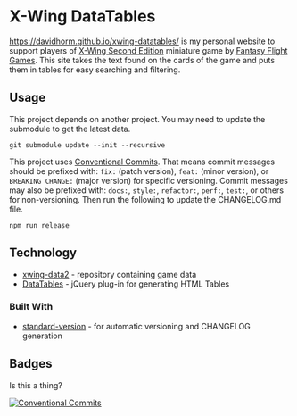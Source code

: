 X-Wing DataTables
======
https://davidhorm.github.io/xwing-datatables/ is my personal website to support players of [X-Wing Second Edition](http://x-wing.com/) miniature game by [Fantasy Flight Games](http://fantasyflightgames.com/). This site takes the text found on the cards of the game and puts them in tables for easy searching and filtering.

## Usage

This project depends on another project. You may need to update the submodule to get the latest data.
```
git submodule update --init --recursive
```

This project uses [Conventional Commits](https://conventionalcommits.org). That means commit messages should be prefixed with: `fix:` (patch version), `feat:` (minor version), or `BREAKING CHANGE:` (major version) for specific versioning. Commit messages may also be prefixed with: `docs:`, `style:`, `refactor:`, `perf:`, `test:`,  or others for non-versioning. Then run the following to update the CHANGELOG.md file.
```
npm run release
```

## Technology
* [xwing-data2](/guidokessels/xwing-data2) - repository containing game data
* [DataTables](https://www.datatables.net/) - jQuery plug-in for generating HTML Tables

### Built With
* [standard-version](/conventional-changelog/standard-version) - for automatic versioning and CHANGELOG generation

## Badges

Is this a thing?

[![Conventional Commits](https://img.shields.io/badge/Conventional%20Commits-1.0.0-yellow.svg)](https://conventionalcommits.org)